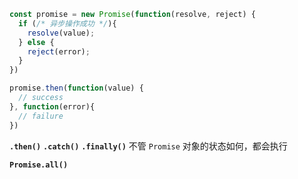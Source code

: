 ```javascript
const promise = new Promise(function(resolve, reject) {
  if (/* 异步操作成功 */){
    resolve(value);
  } else {
    reject(error);
  }
})

promise.then(function(value) {
  // success
}, function(error){
  // failure
})
```

**`.then()`**
**`.catch()`**
**`.finally()`** 不管 `Promise` 对象的状态如何，都会执行


**`Promise.all()`**

```ja

